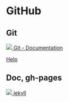 # GitHub

## Git

[![][git-ico] Git - Documentation](http://git-scm.com/doc/)

[git-ico]: http://www.google.com/s2/favicons?domain=git-scm.com

[Help](./help.rst)

## Doc, gh-pages

[![](http://www.google.com/s2/favicons?domain=jekyllrb.com) jekyll](http://jekyllrb.com)
